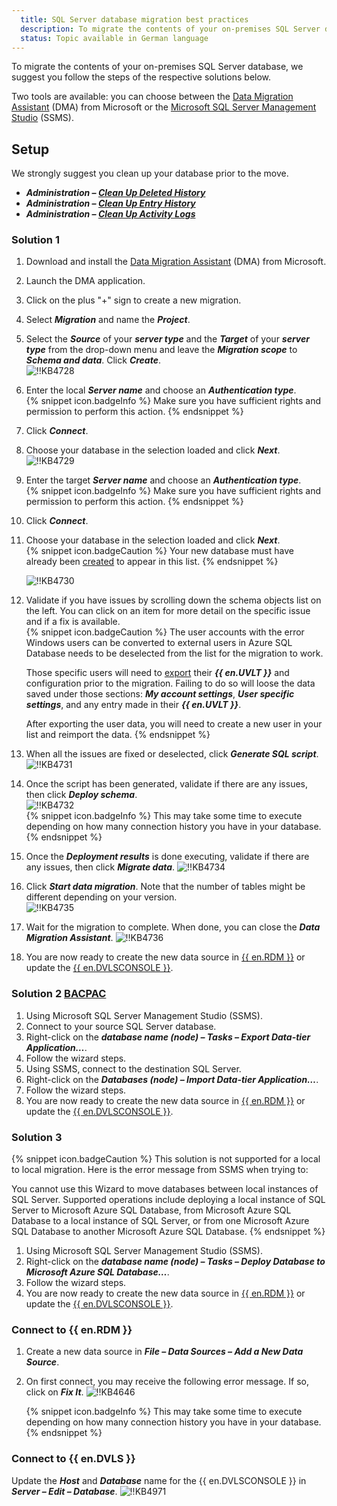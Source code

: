 ```yaml
---
  title: SQL Server database migration best practices
  description: To migrate the contents of your on-premises SQL Server database, we suggest you follow the steps of the respective solutions.
  status: Topic available in German language
---
```

To migrate the contents of your on-premises SQL Server database, we suggest you follow the steps of the respective solutions below.  

Two tools are available: you can choose between the <a href="#dma">Data Migration Assistant</a> (DMA) from Microsoft or the <a href="#ssms">Microsoft SQL Server Management Studio</a> (SSMS).  

## Setup
We strongly suggest you clean up your database prior to the move.  

* ***Administration – [Clean Up Deleted History](/rdm/windows/commands/administration/clean-up/deleted-history/)***
* ***Administration – [Clean Up Entry History](/rdm/windows/commands/administration/clean-up/entries-history/)***
* ***Administration – [Clean Up Activity Logs](/rdm/windows/commands/administration/clean-up/logs/)***

### Solution 1 <a name="dma"></a>
1. Download and install the [Data Migration Assistant](https://docs.microsoft.com/en-us/sql/dma/dma-overview) (DMA) from Microsoft.
1. Launch the DMA application.
1. Click on the plus "+" sign to create a new migration.
1. Select ***Migration*** and name the ***Project***.
1. Select the ***Source*** of your ***server type*** and the ***Target*** of your ***server type*** from the drop-down menu and leave the ***Migration scope*** to ***Schema and data***. Click ***Create***.  
![!!KB4728](https://webdevolutions.azureedge.net/docs/en/kb/KB4728.png)  

1. Enter the local ***Server name*** and choose an ***Authentication type***.  
   {% snippet icon.badgeInfo %}
   Make sure you have sufficient rights and permission to perform this action.
   {% endsnippet %}  

1. Click ***Connect***.
1. Choose your database in the selection loaded and click ***Next***.  
![!!KB4729](https://webdevolutions.azureedge.net/docs/en/kb/KB4729.png)
1. Enter the target ***Server name*** and choose an ***Authentication type***.  
   {% snippet icon.badgeInfo %}
   Make sure you have sufficient rights and permission to perform this action.
   {% endsnippet %}  

1. Click ***Connect***.
1. Choose your database in the selection loaded and click ***Next***.  
   {% snippet icon.badgeCaution %}
   Your new database must have already been [created](https://docs.microsoft.com/en-us/azure/azure-sql/database/single-database-create-quickstart) to appear in this list.
   {% endsnippet %}  

   ![!!KB4730](https://webdevolutions.azureedge.net/docs/en/kb/KB4730.png)

1. Validate if you have issues by scrolling down the schema objects list on the left. You can click on an item for more detail on the specific issue and if a fix is available.  
   {% snippet icon.badgeCaution %}
   The user accounts with the error Windows users can be converted to external users in Azure SQL Database needs to be deselected from the list for the migration to work.  

   Those specific users will need to [export](/kb/remote-desktop-manager/how-to-articles/export-import-entries/) their ***{{ en.UVLT }}*** and configuration prior to the migration. Failing to do so will loose the data saved under those sections: ***My account settings***, ***User specific settings***, and any entry made in their ***{{ en.UVLT }}***.  

   After exporting the user data, you will need to create a new user in your list and reimport the data.
   {% endsnippet %}  

1. When all the issues are fixed or deselected, click ***Generate SQL script***.  
![!!KB4731](https://webdevolutions.azureedge.net/docs/en/kb/KB4731.png)  
1. Once the script has been generated, validate if there are any issues, then click ***Deploy schema***.  
![!!KB4732](https://webdevolutions.azureedge.net/docs/en/kb/KB4732.png)    
   {% snippet icon.badgeInfo %}
   This may take some time to execute depending on how many connection history you have in your database.
   {% endsnippet %}  

1. Once the ***Deployment results*** is done executing, validate if there are any issues, then click ***Migrate data***.
![!!KB4734](https://webdevolutions.azureedge.net/docs/en/kb/KB4734.png)
1. Click ***Start data migration***. Note that the number of tables might be different depending on your version.  
![!!KB4735](https://webdevolutions.azureedge.net/docs/en/kb/KB4735.png)
1. Wait for the migration to complete. When done, you can close the ***Data Migration Assistant***.
![!!KB4736](https://webdevolutions.azureedge.net/docs/en/kb/KB4736.png)
1. You are now ready to create the new data source in <a href="#rdm">{{ en.RDM }}</a> or update the <a href="#dvls">{{ en.DVLSCONSOLE }}</a>.

### Solution 2 [BACPAC](https://learn.microsoft.com/en-us/sql/relational-databases/data-tier-applications/data-tier-applications?view=sql-server-ver15#bacpac) <a name="ssms"></a>

1. Using Microsoft SQL Server Management Studio (SSMS).
1. Connect to your source SQL Server database.
1. Right-click on the ***database name (node) – Tasks – Export Data-tier Application…***.
1. Follow the wizard steps.
1. Using SSMS, connect to the destination SQL Server.
1. Right-click on the ***Databases (node) – Import Data-tier Application…***.
1. Follow the wizard steps.
1. You are now ready to create the new data source in <a href="#rdm">{{ en.RDM }}</a> or update the <a href="#dvls">{{ en.DVLSCONSOLE }}</a>.

### Solution 3  
{% snippet icon.badgeCaution %}
This solution is not supported for a local to local migration. Here is the error message from SSMS when trying to:  

You cannot use this Wizard to move databases between local instances of SQL Server. Supported operations include deploying a local instance of SQL Server to Microsoft Azure SQL Database, from Microsoft Azure SQL Database to a local instance of SQL Server, or from one Microsoft Azure SQL Database to another Microsoft Azure SQL Database.
{% endsnippet %}  

1. Using Microsoft SQL Server Management Studio (SSMS).
1. Right-click on the ***database name (node) – Tasks – Deploy Database to Microsoft Azure SQL Database…***.
1. Follow the wizard steps.
1. You are now ready to create the new data source in <a href="#rdm">{{ en.RDM }}</a> or update the <a href="#dvls">{{ en.DVLSCONSOLE }}</a>.  

### Connect to {{ en.RDM }} <a name="rdm"></a>

1. Create a new data source in ***File – Data Sources – Add a New Data Source***.
1. On first connect, you may receive the following error message. If so, click on ***Fix It***.
![!!KB4646](https://webdevolutions.azureedge.net/docs/en/kb/KB4646.png)  

   {% snippet icon.badgeInfo %}
   This may take some time to execute depending on how many connection history you have in your database.
   {% endsnippet %}  

### Connect to {{ en.DVLS }} <a name="dvls"></a>

Update the ***Host*** and ***Database*** name for the {{ en.DVLSCONSOLE }} in ***Server – Edit – Database***.
![!!KB4971](https://webdevolutions.azureedge.net/docs/en/kb/KB4971.png)
